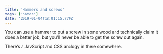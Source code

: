 ```yaml
---
title: 'Hammers and screws'
tags: ['notes'] 
date: '2019-01-04T18:01:15.779Z'
---
```

You can use a hammer to put a screw in some wood and technically claim it does a better job, but you’ll never be able to get the screw out again.

There’s a JavScript and CSS analogy in there somewhere.  